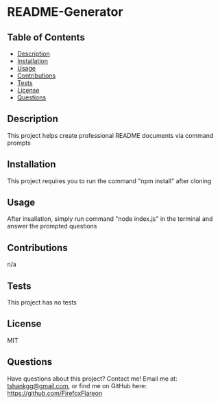 # README-Generator
  
  ## Table of Contents

  - [Description](#description)
  - [Installation](#installation)
  - [Usage](#usage)
  - [Contributions](#contributions)
  - [Tests](#tests)
  - [License](#license)
  - [Questions](#questions)
  
  ## Description

  This project helps create professional README documents via command prompts


  ## Installation
  
  This project requires you to run the command "npm install" after cloning


  ## Usage

  After insallation, simply run command "node index.js" in the terminal and answer the prompted questions


  ## Contributions
  
  n/a


  ## Tests
  
  This project has no tests
  

  ## License
  
  MIT
  

  ## Questions
  
  Have questions about this project? Contact me!
  Email me at: tshankgg@gmail.com,
  or find me on GitHub here: https://github.com/FirefoxFlareon
